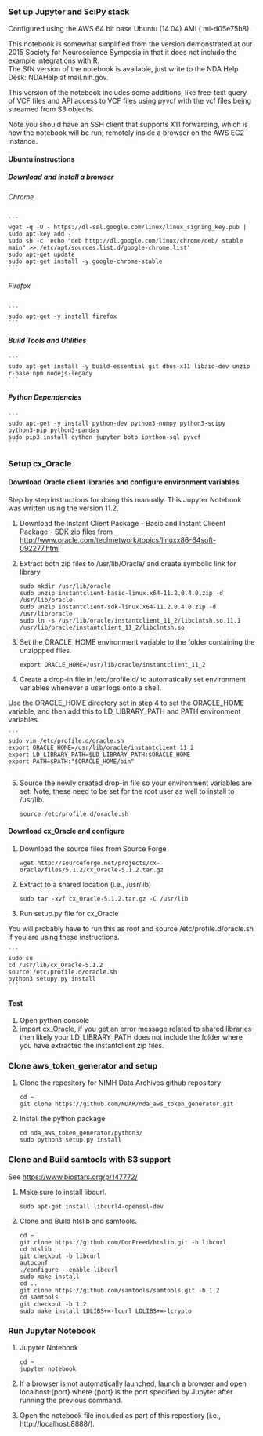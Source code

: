 ### Set up Jupyter and SciPy stack

Configured using the AWS 64 bit base Ubuntu (14.04) AMI ( mi-d05e75b8).

This notebook is somewhat simplified from the version demonstrated at our 2015 Society for Neuroscience Symposia in that it does not include the example integrations with R.  
The SfN version of the notebook is available, just write to the NDA Help Desk: NDAHelp at mail.nih.gov.

This version of the notebook includes some additions, like free-text query of VCF files and API access to VCF files using pyvcf with the vcf files being streamed from S3 objects.

Note you should have an SSH client that supports X11 forwarding, which is how the notebook will be run; remotely inside a browser on the AWS EC2 instance.

#### Ubuntu instructions
##### Download and install a browser
###### Chrome
    ```
    wget -q -O - https://dl-ssl.google.com/linux/linux_signing_key.pub | sudo apt-key add -
    sudo sh -c 'echo "deb http://dl.google.com/linux/chrome/deb/ stable main" >> /etc/apt/sources.list.d/google-chrome.list'
    sudo apt-get update
    sudo apt-get install -y google-chrome-stable
    ```

###### Firefox

    ```
    sudo apt-get -y install firefox
    ```

##### Build Tools and Utilities

    ```
    sudo apt-get install -y build-essential git dbus-x11 libaio-dev unzip r-base npm nodejs-legacy
    ```

##### Python Dependencies

    ```
    sudo apt-get -y install python-dev python3-numpy python3-scipy python3-pip python3-pandas
    sudo pip3 install cython jupyter boto ipython-sql pyvcf
    ```

### Setup cx_Oracle

#### Download Oracle client libraries and configure environment variables

Step by step instructions for doing this manually.  This Jupyter Notebook was written using the  version 11.2.

1. Download the Instant Client Package - Basic and Instant Clieent Package - SDK zip files from http://www.oracle.com/technetwork/topics/linuxx86-64soft-092277.html

2. Extract both zip files to /usr/lib/Oracle/ and create symbolic link for library

    ```
    sudo mkdir /usr/lib/oracle
    sudo unzip instantclient-basic-linux.x64-11.2.0.4.0.zip -d /usr/lib/oracle
    sudo unzip instantclient-sdk-linux.x64-11.2.0.4.0.zip -d /usr/lib/oracle
    sudo ln -s /usr/lib/oracle/instantclient_11_2/libclntsh.so.11.1 /usr/lib/oracle/instantclient_11_2/libclntsh.so
    ```

3. Set the ORACLE_HOME environment variable to the folder containing the unzippped files.

    ```
    export ORACLE_HOME=/usr/lib/oracle/instantclient_11_2
    ```

4. Create a drop-in file in /etc/profile.d/ to automatically set environment variables whenever a user logs onto a shell.

Use the ORACLE_HOME directory set in step 4 to set the ORACLE_HOME variable, and then add this to LD_LIBRARY_PATH and PATH environment variables.

    ```
    sudo vim /etc/profile.d/oracle.sh
    export ORACLE_HOME=/usr/lib/oracle/instantclient_11_2
    export LD_LIBRARY_PATH=$LD_LIBRARY_PATH:$ORACLE_HOME
    export PATH=$PATH:"$ORACLE_HOME/bin"
    ```

5. Source the newly created drop-in file so your environment variables are set. Note, these need to be set for the root user as well to install to /usr/lib.

    ```
    source /etc/profile.d/oracle.sh
    ```

#### Download cx_Oracle and configure

1. Download the source files from Source Forge

    ```
    wget http://sourceforge.net/projects/cx-oracle/files/5.1.2/cx_Oracle-5.1.2.tar.gz
    ```

2. Extract to a shared location (i.e., /usr/lib)

    ```
    sudo tar -xvf cx_Oracle-5.1.2.tar.gz -C /usr/lib
    ```

3. Run setup.py file for cx_Oracle

You will probably have to run this as root and source /etc/profile.d/oracle.sh if you are using these instructions. 

    ```
    sudo su
    cd /usr/lib/cx_Oracle-5.1.2
    source /etc/profile.d/oracle.sh
    python3 setupy.py install
    ```

#### Test

1. Open python console
2. import cx_Oracle, if you get an error message related to shared libraries then likely your LD_LIBRARY_PATH does not include the folder where you have extracted the instantclient zip files.

### Clone aws_token_generator and setup

1. Clone the repository for NIMH Data Archives github repository

    ```
    cd ~
    git clone https://github.com/NDAR/nda_aws_token_generator.git
    ```

2. Install the python package.

    ```
    cd nda_aws_token_generator/python3/
    sudo python3 setup.py install
    ```
### Clone and Build samtools with S3 support

See https://www.biostars.org/p/147772/

1. Make sure to install libcurl.

    ```
    sudo apt-get install libcurl4-openssl-dev
    ```
2. Clone and Build htslib and samtools.
    
    ```
    cd ~
    git clone https://github.com/DonFreed/htslib.git -b libcurl
    cd htslib
    git checkout -b libcurl
    autoconf
    ./configure --enable-libcurl
    sudo make install
    cd ..
    git clone https://github.com/samtools/samtools.git -b 1.2
    cd samtools
    git checkout -b 1.2
    sudo make install LDLIBS+=-lcurl LDLIBS+=-lcrypto    
    ```
    
### Run Jupyter Notebook

1.  Jupyter Notebook

    ```
    cd ~
    jupyter notebook
    ```

2.  If a browser is not automatically launched, launch a browser and open localhost:{port} where {port} is the port specified by Jupyter  after running the previous command.
3.  Open the notebook file included as part of this repostiory (i.e., http://localhost:8888/).